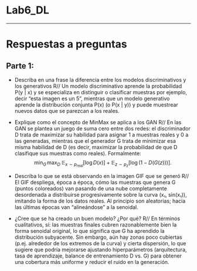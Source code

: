 # Lab6_DL

---

# Respuestas a preguntas

## Parte 1:

- Describa en una frase la diferencia entre los modelos discriminativos y los generativos
  R// Un modelo discriminativo aprende la probabilidad P(y | x) y se especializa en distinguir o clasificar muestras por ejemplo, decir “esta imagen es un 5”, mientras que un modelo generativo aprende la distribución conjunta P(x) (o P(x | y)) y puede muestrear nuevos datos que se parezcan a los reales.

  
- Explique como el concepto de MinMax se aplica a los GAN
  R// En las GAN se plantea un juego de suma cero entre dos redes: el discriminador D trata de maximizar su habilidad para asignar 1 a muestras reales y 0 a las generadas, mientras que el generador G trata de minimizar esa misma habilidad de D (es decir, maximizar la probabilidad de que D clasifique sus muestras como reales).
  Formalmente:
  $$
  \min_{G}\,\max_{D}\; 
  \mathbb{E}_{x \sim p_{\mathrm{real}}}\bigl[\log D(x)\bigr]
  \;+\;
  \mathbb{E}_{z \sim p_{z}}\bigl[\log\bigl(1 - D(G(z))\bigr)\bigr].
  $$

  
- Describa lo que se está observando en la imagen GIF que se generó
  R// El GIF despliega, época a época, cómo las muestras que genera G (puntos coloreados) van pasando de una nube completamente desordenada a distribuirse progresivamente sobre la curva (x₁, sin(x₁)), imitando la forma de los datos reales. Al principio son aleatorias; hacia las últimas épocas van “alineándose” a la senoidal.

  
- ¿Cree que se ha creado un buen modelo? ¿Por qué?
  R// En términos cualitativos, sí: las muestras finales cubren razonablemente bien la forma senoidal original, lo que significa que G ha aprendido la distribución subyacente.
  Sin embargo, aún hay zonas poco cubiertas (p.ej. alrededor de los extremos de la curva) y cierta dispersión, lo que sugiere que podría mejorarse ajustando hiperparámetros (arquitectura, tasa de aprendizaje, balance de entrenamiento D vs. G) para obtener una cobertura más uniforme y reducir el ruido en la generación.

